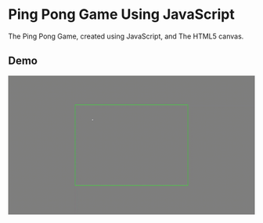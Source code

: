 # Ping Pong Game Using JavaScript
The Ping Pong Game, created using JavaScript, and The HTML5 canvas.

## Demo

<img src="./sounds/pingpong.gif" alt="Screencast of the game"/>
